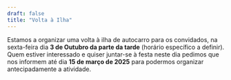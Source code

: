 ```yaml
---
draft: false
title: "Volta à Ilha"
---
```


Estamos a organizar uma volta à ilha de autocarro para os convidados, na sexta-feira dia **3 de Outubro da parte da tarde** (horário específico a definir). Quem estiver interessado e quiser juntar-se à festa neste dia pedimos que nos informem até dia **15 de março de 2025** para podermos organizar antecipadamente a atividade.